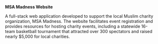 **MSA Madness Website**

A full-stack web application developed to support the local Muslim charity organization, MSA Madness. The website facilitates event registration and provides resources for hosting charity events, including a statewide 16-team basketball tournament that attracted over 300 spectators and raised nearly $5,000 for local charities.
